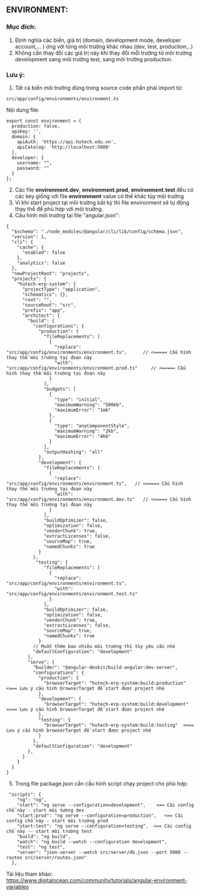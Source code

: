 ## ENVIRONMENT:

### Mục đích:

1. Định nghĩa các biến, giá trị (domain, development mode, developer account,... ) ứng với từng môi trường khác nhau (dev, test, production,..)
2. Không cần thay đỗi các giá trị này khi thay đỗi mỗi trường từ môi trường development sang môi trường test, sang môi trường production.

### Lưu ý:

1. Tất cả biến môi trường dùng trong source code phần phải import từ:

```
src/app/config/environments/environment.ts
```

Nội dung file:

```
export const environment = {
  production: false,
  apiKey: '',
  domain: {
    apiAuth: 'https://api.hutech.edu.vn',
    apiCatalog: 'http://localhost:5000'
  },
  developer: {
    username: "",
    password: ""
  }
};

```

2. Các file **environment.dev**, **environment.prod**, **environment.test** đều có các key giống với file **environment** value có thể khác tùy môi trường
3. Vì khi start project tại môi trường bất kỳ thì file environment sẽ tự động thay thế để phù hợp với môi trường.
4. Cấu hình môi trường tại file "angular.json":

```
{
  "$schema": "./node_modules/@angular/cli/lib/config/schema.json",
  "version": 1,
  "cli": {
    "cache": {
      "enabled": false
    },
    "analytics": false
  },
  "newProjectRoot": "projects",
  "projects": {
    "hutech-erp-system": {
      "projectType": "application",
      "schematics": {},
      "root": "",
      "sourceRoot": "src",
      "prefix": "app",
      "architect": {
        "build": {
          "configurations": {   
            "production": {
              "fileReplacements": [
                {
                  "replace": "src/app/config/environments/environment.ts",      // <===== Cấu hình thay thế môi trường tại đoạn này
                  "with": "src/app/config/environments/environment.prod.ts"     // <===== Cấu hình thay thế môi trường tại đoạn này
                }
              ],
              "budgets": [
                {
                  "type": "initial",
                  "maximumWarning": "500kb",
                  "maximumError": "1mb"
                },
                {
                  "type": "anyComponentStyle",
                  "maximumWarning": "2kb",
                  "maximumError": "4kb"
                }
              ],
              "outputHashing": "all"
            },
            "development": {
              "fileReplacements": [
                {
                  "replace": "src/app/config/environments/environment.ts",   // <===== Cấu hình thay thế môi trường tại đoạn này
                  "with": "src/app/config/environments/environment.dev.ts"   // <===== Cấu hình thay thế môi trường tại đoạn này
                }
              ],
              "buildOptimizer": false,
              "optimization": false,
              "vendorChunk": true,
              "extractLicenses": false,
              "sourceMap": true,
              "namedChunks": true
            }
          },
           "testing": {
              "fileReplacements": [
                {
                  "replace": "src/app/config/environments/environment.ts",
                  "with": "src/app/config/environments/environment.test.ts"
                }
              ],
              "buildOptimizer": false,
              "optimization": false,
              "vendorChunk": true,
              "extractLicenses": false,
              "sourceMap": true,
              "namedChunks": true
            }
          // Muốn thêm bao nhiêu môi trường thì tùy yêu cầu nhé
          "defaultConfiguration": "development"
        },
        "serve": {
          "builder": "@angular-devkit/build-angular:dev-server",
          "configurations": {
            "production": {
              "browserTarget": "hutech-erp-system:build:production"    <=== Lưu ý cấu hình browserTarget để start được project nhé
            },
            "development": {
              "browserTarget": "hutech-erp-system:build:development"   <=== Lưu ý cấu hình browserTarget để start được project nhé
            },
            "testing": {
              "browserTarget": "hutech-erp-system:build:testing"  <=== Lưu ý cấu hình browserTarget để start được project nhé
            }
          },
          "defaultConfiguration": "development"
        },
      }
    }
  }
}

```

5. Trong file package.json cần cấu hình script chạy project cho phù hợp:

```
 "scripts": {
    "ng": "ng",
    "start": "ng serve --configuration=development",    <== Cài config chổ này - start môi tường dev
    "start:prod": "ng serve --configuration=production",   <== Cài config chổ này - start môi trường prod
    "start:test": "ng serve --configuration=testing",  <== Cài config chổ này -- start môi trường test
    "build": "ng build",
    "watch": "ng build --watch --configuration development",
    "test": "ng test",
    "server": "json-server --watch src/server/db.json --port 5000 --routes src/server/routes.json"
  },
```

Tài liệu tham khảo: https://www.digitalocean.com/community/tutorials/angular-environment-variables
